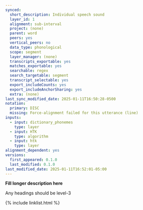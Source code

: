 ```yaml
---
synced:
  short_description: Individual speech sound
  layer_id: 1
  alignment: sub-interval
  project: (none)
  parent: word
  peers: yes
  vertical_peers: no
  data_type: phonological
  scope: segment
  layer_manager: (none)
  transcripts_exportable: yes
  matches_exportable: yes
  searchable: regex
  search_targetable: segment
  transcript_selectable: yes
  export_includeCounts: yes
  export_includeAnchorSharing: yes
  extra: (none)
last_sync_modified_date: 2025-01-11T16:50:28-0500
notation:
  primary: DISC
  missing: Force-alignment failed for this utterance (line)
inputs:
  - input: dictionary_phonemes
    type: layer
  - input: HTK
    type: algorithm
  - input: htk
    type: layer
alignment_dependent: yes
versions:
  first_appeared: 0.1.0
  last_modified: 0.1.0
last_modified_date: 2025-01-11T16:52:01-05:00
---
```


**Fill longer description here**

Any headings should be level-3


{% include linklist.html %}
